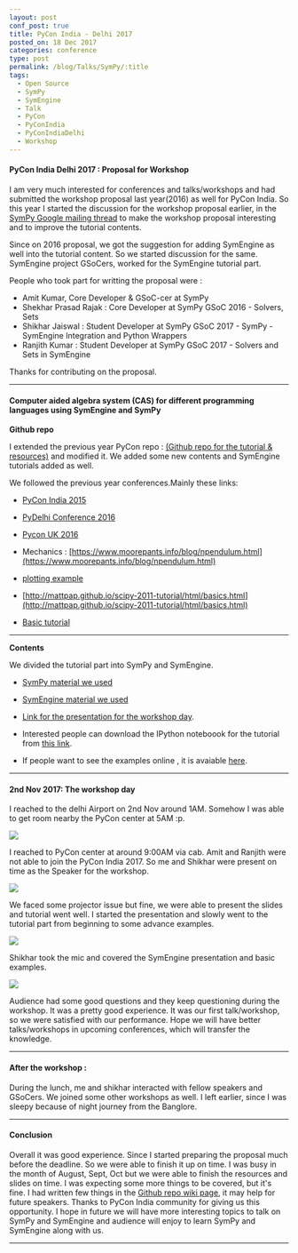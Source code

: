 ```yaml
---
layout: post
conf_post: true
title: PyCon India - Delhi 2017
posted_on: 18 Dec 2017
categories: conference
type: post
permalink: /blog/Talks/SymPy/:title
tags:
  - Open Source
  - SymPy
  - SymEngine
  - Talk
  - PyCon
  - PyConIndia
  - PyConIndiaDelhi
  - Workshop
---
```



#### PyCon India Delhi 2017 : Proposal for Workshop

I am very much interested for conferences and talks/workshops and had submitted the workshop
proposal last year(2016) as well for PyCon India. So this year
I started the discussion for the workshop proposal earlier, in the
<a href="https://groups.google.com/forum/#!searchin/sympy/pycon$20india%7Csort:date/sympy/s6IOYvHnHxU/xiiY0vdlAQAJ" target="_blank">SymPy Google mailing thread</a>
to make the workshop proposal
interesting and to improve the tutorial contents.

Since on 2016 proposal, we got the suggestion for adding SymEngine as well into the tutorial content.
So we started discussion for the same. SymEngine project GSoCers, worked for the SymEngine tutorial part.

People who took part for writting the proposal were :

* Amit Kumar, Core Developer & GSoC-cer at SymPy
* Shekhar Prasad Rajak : Core Developer at SymPy GSoC 2016 - Solvers, Sets
* Shikhar Jaiswal : Student Developer at SymPy GSoC 2017 - SymPy - SymEngine Integration and Python Wrappers
* Ranjith Kumar : Student Developer at SymPy GSoC 2017 - Solvers and Sets in SymEngine

Thanks for contributing on the proposal.

-------------------------------------------------

#### Computer aided algebra system (CAS) for different programming languages using SymEngine and SymPy

**Github repo**

I extended the previous year PyCon repo : <a href="https://github.com/Shekharrajak/PyCon-SymPy-SymEngine" target="_blank">(Github repo for the tutorial & resources)</a>  and modified it. We added some new contents and SymEngine tutorials added as well.

We followed the previous year conferences.Mainly these links:

- [PyCon India 2015](https://in.pycon.org/cfp/pycon-india-2015/proposals/symbolic-computation-with-python-sympy~bqYrb/)

- [PyDelhi Conference 2016](https://cfp.pydelhi.org/pydelhi-conference-2016/proposals/symbolic-computation-with-python-using-sympy/)

- [Pycon UK 2016](https://www.youtube.com/watch?v=f4cXX0wa9VM&t=599s)

- Mechanics : [https://www.moorepants.info/blog/npendulum.html](https://www.moorepants.info/blog/npendulum.html)

- [plotting example](https://www.youtube.com/watch?v=EG9uOGPBkvQ)

- [http://mattpap.github.io/scipy-2011-tutorial/html/basics.html](http://mattpap.github.io/scipy-2011-tutorial/html/basics.html)

- [Basic tutorial](https://github.com/sympy/sympy/wiki/Tutorial)


-----------------------------------------------

**Contents**

We divided the tutorial part into SymPy and SymEngine.

* [SymPy material we used](https://github.com/Shekharrajak/PyCon-SymPy-SymEngine/tree/master/SymPy_material)

* [SymEngine material we used](https://github.com/Shekharrajak/PyCon-SymPy-SymEngine/tree/master/SymEngine_material)

* [Link for the presentation for the workshop day](https://shekharrajak.github.io/PyCon-SymPy-SymEngine/slides-pyconindia2017).

* Interested people can download the IPython noteboook for the tutorial from [this link](https://github.com/Shekharrajak/PyConIndiaSymPyTutorial/archive/master.zip).

* If people want to see the examples online , it is avaiable [here](http://nbviewer.jupyter.org/github/Shekharrajak/PyCon-SymPy-SymEngine/tree/master/SymPy_material/tutorial_exercises/).

-------------------------------------------------

#### 2nd Nov 2017: The workshop day

I reached to the delhi Airport on 2nd Nov around 1AM. Somehow I was able to get room nearby the PyCon center at 5AM :p.

<div class="post_pic"> <img src="{{ site.baseurl }}/images/pyconIndiaDelhi/cloud2.jpg"/>  </div>

I reached to PyCon center at around 9:00AM via cab. Amit and Ranjith were not able to join the PyCon India 2017.
So me and Shikhar were present on time as the Speaker for the workshop.

<div class="post_pic"> <img src="{{ site.baseurl }}/images/pyconIndiaDelhi/speaker.jpg"/>  </div>

We faced some projector issue but fine, we were able to present the slides and tutorial went well. I started the
presentation and slowly went to the tutorial part from beginning to some advance examples.

<div class="post_pic"> <img src="{{ site.baseurl }}/images/pyconIndiaDelhi/stage.jpg"/>  </div>

Shikhar took the mic and covered the SymEngine presentation and basic examples.

<div class="post_pic"> <img src="{{ site.baseurl }}/images/pyconIndiaDelhi/stage2.jpg"/>  </div>

Audience had some good questions and they keep questioning during the workshop. It was a pretty good
experience. It was our first talk/workshop, so we were satisfied with our performance. Hope we will have
better talks/workshops in upcoming conferences, which will transfer the knowledge.

-------------------------------------------------

#### After the workshop :

During the lunch, me and shikhar interacted with fellow speakers and GSoCers. We joined some other
workshops as well. I left earlier, since I was sleepy because of night journey from the Banglore.

-------------------------------------------------

#### Conclusion

Overall it was good experience. Since I started preparing the proposal much before the deadline. So we were
able to finish it up on time. I was busy in the month of August, Sept, Oct but we were able to finish the resources and slides on time.
I was expecting some more things to be covered, but it's fine. I had written few things in the <a href="https://github.com/Shekharrajak/PyCon-SymPy-SymEngine/wiki" target="_blank">Github repo wiki page</a>, it may help for future speakers.
Thanks to PyCon India community for giving us this opportunity.
I hope in future we will have more interesting topics to talk on SymPy and SymEngine and audience
will enjoy to learn SymPy and SymEngine along with us.


-------------------------------------------------

